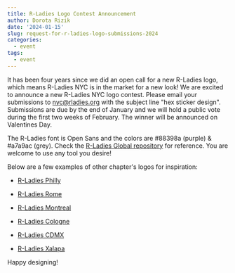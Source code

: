 ```yaml
---
title: R-Ladies Logo Contest Announcement
author: Dorota Rizik
date: '2024-01-15'
slug: request-for-r-ladies-logo-submissions-2024
categories:
  - event
tags:
  - event
---
```


It has been four years since we did an open call for a new R-Ladies logo, which means R-Ladies NYC is in the market for a new look! We are excited to announce a new R-Ladies NYC logo contest. Please email your submissions to nyc@rladies.org with the subject line "hex sticker design". Submissions are due by the end of January and we will hold a public vote during the first two weeks of February. The winner will be announced on Valentines Day.

The R-Ladies font is Open Sans and the colors are #88398a (purple) & #a7a9ac (grey). Check the [R-Ladies Global repository](https://github.com/rladies/branding-materials/tree/main/logo) for reference. You are welcome to use any tool you desire!

Below are a few examples of other chapter's logos for inspiration:

-   [R-Ladies Philly](https://www.meetup.com/rladies-philly/)

-   [R-Ladies Rome](https://www.meetup.com/rladies-rome/)

-   [R-Ladies Montreal](https://www.meetup.com/rladies-montreal)

-   [R-Ladies Cologne](https://www.meetup.com/rladies-cologne)

-   [R-Ladies CDMX](https://www.meetup.com/rladies-cdmx)

-   [R-Ladies Xalapa](https://www.meetup.com/rladies-xalapa)

Happy designing! 
